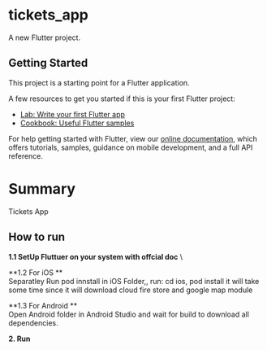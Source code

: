 # tickets_app

A new Flutter project.

## Getting Started

This project is a starting point for a Flutter application.

A few resources to get you started if this is your first Flutter project:

- [Lab: Write your first Flutter app](https://flutter.dev/docs/get-started/codelab)
- [Cookbook: Useful Flutter samples](https://flutter.dev/docs/cookbook)

For help getting started with Flutter, view our
[online documentation](https://flutter.dev/docs), which offers tutorials,
samples, guidance on mobile development, and a full API reference.




# Summary

Tickets App

## How to run

**1.1 SetUp Fluttuer on your system with offcial doc** \

**1.2 For iOS ** \
 Separatley Run pod innstall in iOS Folder,, run: cd ios, pod install
 it will take some time since it will download cloud fire store and google map module 


**1.3 For Android ** \
 Open Android folder in Android Studio and wait for build to download all dependencies.

**2. Run**
